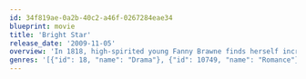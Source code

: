 ```yaml
---
id: 34f819ae-0a2b-40c2-a46f-0267284eae34
blueprint: movie
title: 'Bright Star'
release_date: '2009-11-05'
overview: 'In 1818, high-spirited young Fanny Brawne finds herself increasingly intrigued by the handsome but aloof poet John Keats, who lives next door to her family friends the Dilkes. After reading a book of his poetry, she finds herself even more drawn to the taciturn Keats. Although he agrees to teach her about poetry, Keats cannot act on his reciprocated feelings for Fanny, since as a struggling poet he has no money to support a wife.'
genres: '[{"id": 18, "name": "Drama"}, {"id": 10749, "name": "Romance"}]'
---
```

